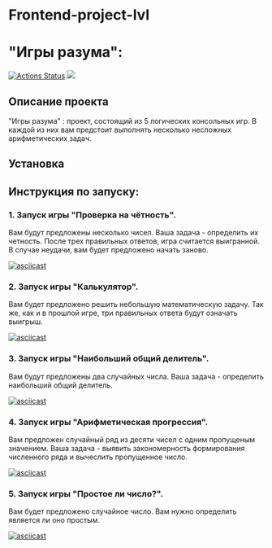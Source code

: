 # Frontend-project-lvl
# "Игры разума":
[![Actions Status](https://github.com/AntonAndreev1208/frontend-project-lvl1/workflows/hexlet-check/badge.svg)](https://github.com/AntonAndreev1208/frontend-project-lvl1/actions)
<a href="https://codeclimate.com/github/AntonAndreev1208/frontend-project-lvl1/maintainability"><img src="https://api.codeclimate.com/v1/badges/5bbcdeb929cefe2d1fce/maintainability" /></a>

## Описание проекта
"Игры разума" : проект, состоящий из 5 логических консольных игр. В каждой из них вам предстоит выполнять несколько несложных арифметических задач. 

## Установка
<make install>

<make publish>

<npm link>

## Инструкция по запуску:
### 1. Запуск игры "Проверка на чётность".  

<brain-even>

Вам будут предложены несколько чисел. Ваша задача - определить их четность.  После трех правильных ответов, игра считается выигранной. В случае неудачи, вам будет предложено начать заново. 

[![asciicast](https://asciinema.org/a/ymLbkEPnE6YeaA1xKPjjgfgU3.svg)](https://asciinema.org/a/ymLbkEPnE6YeaA1xKPjjgfgU3)

### 2. Запуск игры "Калькулятор".

<brain-calc>

Вам будет предложено решить небольшую математическую задачу. Так же, как и в прошлой игре, три правильных ответа будут означать выигрыш. 

[![asciicast](https://asciinema.org/a/1Hi1iBN9ah4Zi1cZeXJKC17Fk.svg)](https://asciinema.org/a/1Hi1iBN9ah4Zi1cZeXJKC17Fk)

### 3. Запуск игры "Наибольший общий делитель".

<brain-gcd>

Вам будут предложены два случайных числа. Ваша задача - определить наибольший общий делитель. 

[![asciicast](https://asciinema.org/a/SP97hAkptl1mkgnR6P7nlfN1m.svg)](https://asciinema.org/a/SP97hAkptl1mkgnR6P7nlfN1m)

### 4. Запуск игры "Арифметическая прогрессия".

<brain-progression>

Вам предложен случайный ряд из десяти чисел с одним пропущеным значением. Ваша задача - выявить закономерность формирования численного ряда и вычеслить пропущенное число.

[![asciicast](https://asciinema.org/a/b5fP09agw67fumnYb8NW6AXNV.svg)](https://asciinema.org/a/b5fP09agw67fumnYb8NW6AXNV)


### 5. Запуск игры "Простое ли число?".

<brain-prime>

Вам будет предложено случайное число. Вам нужно определить является ли оно простым. 

[![asciicast](https://asciinema.org/a/f1DeXdqk1yUB31zCbGfXeMrY4.svg)](https://asciinema.org/a/f1DeXdqk1yUB31zCbGfXeMrY4)
